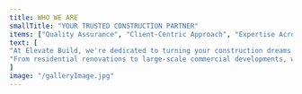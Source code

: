 ```yaml
---
title: WHO WE ARE
smallTitle: "YOUR TRUSTED CONSTRUCTION PARTNER"
items: ["Quality Assurance", "Client-Centric Approach", "Expertise Across Industries", "Innovation and Sustainability"]
text: [
"At Elevate Build, we're dedicated to turning your construction dreams into reality. With years of experience and a commitment to excellence, we've earned a reputation for delivering high-quality projects on time and within budget.",
"From residential renovations to large-scale commercial developments, we handle every aspect of the construction process with precision and care. Our team of skilled professionals works tirelessly to bring your vision to life, ensuring superior results that exceed your expectations."
]
image: "/galleryImage.jpg"
---
```

